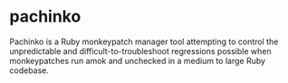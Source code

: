 pachinko
========

Pachinko is a Ruby monkeypatch manager tool attempting to control the unpredictable and difficult-to-troubleshoot regressions possible when monkeypatches run amok and unchecked in a medium to large Ruby codebase.
